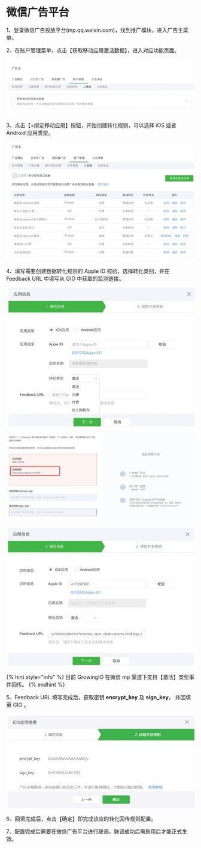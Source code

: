 # 微信广告平台

1、登录微信广告投放平台\(mp.qq.weixin.com\)，找到推广模块，进入广告主菜单。

2、在账户管理菜单，点击【获取移动应用激活数据】，进入对应功能页面。

![](../../.gitbook/assets/image%20%28365%29.png)

3、点击【+绑定移动应用】按钮，开始创建转化规则，可以选择 iOS 或者 Android 应用类型。

![](../../.gitbook/assets/image%20%28270%29.png)

4、填写需要创建数据转化规则的 Apple ID 校验，选择转化类别，并在 Feedback URL 中填写从 GIO 中获取的监测链接。

![](../../.gitbook/assets/image%20%2872%29.png)

![](../../.gitbook/assets/image%20%284%29.png)

![](../../.gitbook/assets/image%20%28194%29.png)

{% hint style="info" %}
目前 GrowingIO 在微信 mp 渠道下支持【激活】类型事件回传。
{% endhint %}

5、Feedback URL 填写完成后，获取密钥 **encrypt\_key** 及 **sign\_key**， 并回填至 GIO 。

![](../../.gitbook/assets/image%20%2893%29.png)

6、回填完成后，点击【确定】即完成该应的转化回传规则配置。

7、配置完成后需要在微信广告平台进行联调，联调成功后需启用后才能正式生效。

